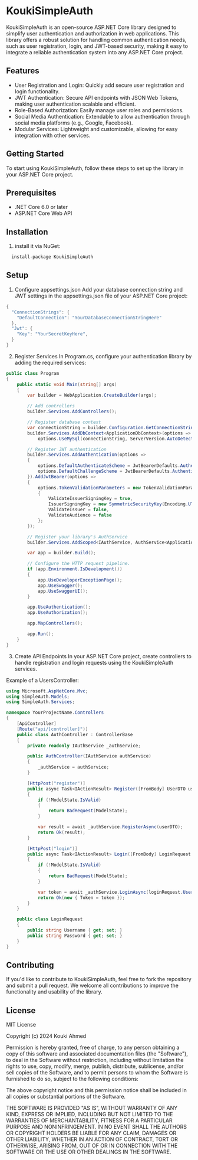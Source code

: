 
# KoukiSimpleAuth


KoukiSimpleAuth is an open-source ASP.NET Core library designed to simplify user authentication and authorization in web applications. This library offers a robust solution for handling common authentication needs, such as user registration, login, and JWT-based security, making it easy to integrate a reliable authentication system into any ASP.NET Core project.



## Features

- User Registration and Login: Quickly add secure user registration and login functionality.
- JWT Authentication: Secure API endpoints with JSON Web Tokens, making user authentication scalable and efficient.
- Role-Based Authorization: Easily manage user roles and permissions.
- Social Media Authentication: Extendable to allow authentication through social media platforms (e.g., Google, Facebook).
- Modular Services: Lightweight and customizable, allowing for easy integration with other services.

## Getting Started
To start using KoukiSimpleAuth, follow these steps to set up the library in your ASP.NET Core project.


## Prerequisites

- .NET Core 6.0 or later
- ASP.NET Core Web API

## Installation

1. install it via NuGet:


```bash
  install-package KoukiSimpleAuth
```


## Setup

1. Configure appsettings.json
Add your database connection string and JWT settings in the appsettings.json file of your ASP.NET Core project:
```csharp
{
  "ConnectionStrings": {
    "DefaultConnection": "YourDatabaseConnectionStringHere"
  },
  "Jwt": {
    "Key": "YourSecretKeyHere",
  }
}
```

2. Register Services
In Program.cs, configure your authentication library by adding the required services:


```csharp
public class Program
{
    public static void Main(string[] args)
    {
        var builder = WebApplication.CreateBuilder(args);

        // Add controllers
        builder.Services.AddControllers();

        // Register database context
        var connectionString = builder.Configuration.GetConnectionString("DefaultConnection");
        builder.Services.AddDbContext<ApplicationDbContext>(options =>
            options.UseMySql(connectionString, ServerVersion.AutoDetect(connectionString)));

        // Register JWT authentication
        builder.Services.AddAuthentication(options =>
        {
            options.DefaultAuthenticateScheme = JwtBearerDefaults.AuthenticationScheme;
            options.DefaultChallengeScheme = JwtBearerDefaults.AuthenticationScheme;
        }).AddJwtBearer(options =>
        {
            options.TokenValidationParameters = new TokenValidationParameters
            {
                ValidateIssuerSigningKey = true,
                IssuerSigningKey = new SymmetricSecurityKey(Encoding.UTF8.GetBytes(builder.Configuration["Jwt:Key"])),
                ValidateIssuer = false,
                ValidateAudience = false
            };
        });

        // Register your library's AuthService
        builder.Services.AddScoped<IAuthService, AuthService<ApplicationDbContext>>();

        var app = builder.Build();

        // Configure the HTTP request pipeline.
        if (app.Environment.IsDevelopment())
        {
            app.UseDeveloperExceptionPage();
            app.UseSwagger();
            app.UseSwaggerUI();
        }

        app.UseAuthentication();
        app.UseAuthorization();

        app.MapControllers();

        app.Run();
    }
}

```

3. Create API Endpoints
In your ASP.NET Core project, create controllers to handle registration and login requests using the KoukiSimpleAuth services.

Example of a UsersController:
```csharp
using Microsoft.AspNetCore.Mvc;
using SimpleAuth.Models;
using SimpleAuth.Services;

namespace YourProjectName.Controllers
{
    [ApiController]
    [Route("api/[controller]")]
    public class AuthController : ControllerBase
    {
        private readonly IAuthService _authService;

        public AuthController(IAuthService authService)
        {
            _authService = authService;
        }

        [HttpPost("register")]
        public async Task<IActionResult> Register([FromBody] UserDTO userDTO)
        {
            if (!ModelState.IsValid)
            {
                return BadRequest(ModelState);
            }

            var result = await _authService.RegisterAsync(userDTO);
            return Ok(result);
        }

        [HttpPost("login")]
        public async Task<IActionResult> Login([FromBody] LoginRequest loginRequest)
        {
            if (!ModelState.IsValid)
            {
                return BadRequest(ModelState);
            }

            var token = await _authService.LoginAsync(loginRequest.Username, loginRequest.Password);
            return Ok(new { Token = token });
        }
    }

    public class LoginRequest
    {
        public string Username { get; set; }
        public string Password { get; set; }
    }
}

```

## Contributing

If you'd like to contribute to KoukiSimpleAuth, feel free to fork the repository and submit a pull request. We welcome all contributions to improve the functionality and usability of the library.
## License

MIT License

Copyright (c) 2024 Kouki Ahmed

Permission is hereby granted, free of charge, to any person obtaining a copy
of this software and associated documentation files (the "Software"), to deal
in the Software without restriction, including without limitation the rights
to use, copy, modify, merge, publish, distribute, sublicense, and/or sell
copies of the Software, and to permit persons to whom the Software is
furnished to do so, subject to the following conditions:

The above copyright notice and this permission notice shall be included in all
copies or substantial portions of the Software.

THE SOFTWARE IS PROVIDED "AS IS", WITHOUT WARRANTY OF ANY KIND, EXPRESS OR
IMPLIED, INCLUDING BUT NOT LIMITED TO THE WARRANTIES OF MERCHANTABILITY,
FITNESS FOR A PARTICULAR PURPOSE AND NONINFRINGEMENT. IN NO EVENT SHALL THE
AUTHORS OR COPYRIGHT HOLDERS BE LIABLE FOR ANY CLAIM, DAMAGES OR OTHER
LIABILITY, WHETHER IN AN ACTION OF CONTRACT, TORT OR OTHERWISE, ARISING FROM,
OUT OF OR IN CONNECTION WITH THE SOFTWARE OR THE USE OR OTHER DEALINGS IN THE
SOFTWARE.
